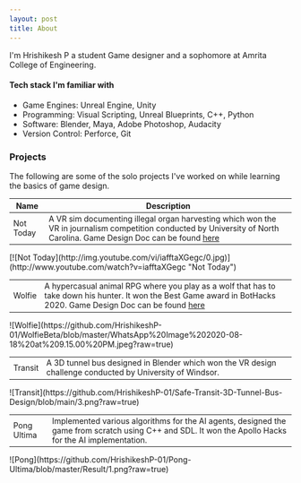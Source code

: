 ```yaml
---
layout: post
title: About
---
```


I'm Hrishikesh P a student Game designer and a sophomore at Amrita College of Engineering.

#### Tech stack I'm familiar with
* Game Engines: Unreal Engine, Unity
* Programming: Visual Scripting, Unreal Blueprints, C++, Python
* Software: Blender, Maya, Adobe Photoshop, Audacity
* Version Control: Perforce, Git

### Projects

The following are some of the solo projects I've worked on while learning the basics of game design.

<table>
    <thead>
        <tr>
            <th>Name</th>
            <th>Description</th>
        </tr>
    </thead>
    <tbody>
        <tr>
            <td>Not Today</td>
            <td>A VR sim documenting illegal organ harvesting which won the VR in journalism competition conducted by University of North Carolina. Game Design Doc can be found <a href="https://docs.google.com/document/d/1D7u1pJaPU5Va_j8Hy1Xur4bsGJfM_KXnPNR6ucr-_7A/edit?usp=sharing">here</a></td>
        </tr>
    </tbody>
</table>
[![Not Today](http://img.youtube.com/vi/iafftaXGegc/0.jpg)](http://www.youtube.com/watch?v=iafftaXGegc "Not Today")
<table>
    <tbody>
        <tr>
            <td>Wolfie</td>
            <td>A hypercasual animal RPG where you play as a wolf that has to take down his hunter. It won the Best Game award in BotHacks 2020. Game Design Doc can be found <a href="https://docs.google.com/document/d/1Kvwrk31A5cOyVnDGCEqPLDX5AfmIZRm0X6wWcvScekc/edit?usp=sharing">here</a></td>
        </tr>
    </tbody>
</table>
![Wolfie](https://github.com/HrishikeshP-01/WolfieBeta/blob/master/WhatsApp%20Image%202020-08-18%20at%209.15.00%20PM.jpeg?raw=true)
<table>
    <tbody>
        <tr>
            <td>Transit</td>
            <td>A 3D tunnel bus designed in Blender which won the VR design challenge conducted by University of Windsor.</td>
        </tr>
    </tbody>
</table>
![Transit](https://github.com/HrishikeshP-01/Safe-Transit-3D-Tunnel-Bus-Design/blob/main/3.png?raw=true)
<table>
    <tbody>
        <tr>
            <td>Pong Ultima</td>
            <td>Implemented various algorithms for the AI agents, designed the game from scratch using C++ and SDL. It won the Apollo Hacks for the AI implementation.</td>
        </tr>
    </tbody>
</table>
![Pong](https://github.com/HrishikeshP-01/Pong-Ultima/blob/master/Result/1.png?raw=true)